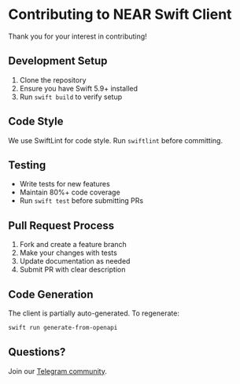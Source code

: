 # Contributing to NEAR Swift Client

Thank you for your interest in contributing! 

## Development Setup

1. Clone the repository
2. Ensure you have Swift 5.9+ installed
3. Run `swift build` to verify setup

## Code Style

We use SwiftLint for code style. Run `swiftlint` before committing.

## Testing

- Write tests for new features
- Maintain 80%+ code coverage
- Run `swift test` before submitting PRs

## Pull Request Process

1. Fork and create a feature branch
2. Make your changes with tests
3. Update documentation as needed
4. Submit PR with clear description

## Code Generation

The client is partially auto-generated. To regenerate:

```bash
swift run generate-from-openapi
```

## Questions?

Join our [Telegram community](https://t.me/NEAR_Tools_Community_Group).
